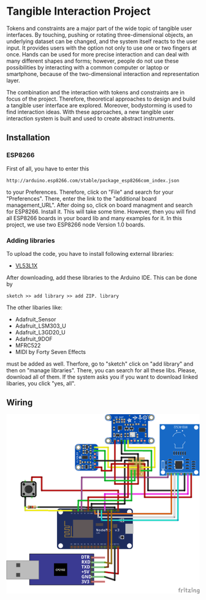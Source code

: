 # Tangible Interaction Project
Tokens and constraints are a major part of the wide topic of tangible user interfaces. 
By touching, pushing or rotating three-dimensional objects, an underlying dataset can 
be changed, and the system itself reacts to the user input. It provides users with the 
option not only to use one or two fingers at once. Hands can be used for more precise 
interaction and can deal with many different shapes and forms; however, people do not 
use these possibilities by interacting with a common computer or laptop or smartphone, 
because of the two-dimensional interaction and representation layer. 

The combination and the interaction with tokens and constraints are in focus of the 
project. Therefore, theoretical approaches to design and build a tangible user 
interface are explored. Moreover, bodystorming is used to find interaction ideas. 
With these approaches, a new tangible user interaction system is built and used to 
create abstract instruments.


## Installation 
### ESP8266
First of all, you have to enter this
```
http://arduino.esp8266.com/stable/package_esp8266com_index.json
```

to your Preferences. Therefore, click on "File" and search for your
"Preferences". There, enter the link to the "additional board management_URL".
After doing so, click on board managment and search for ESP8266. Install it.
This will take some time. However, then you will find all ESP8266 boards in your 
board lib and many examples for it.
In this project, we use two ESP8266 node Version 1.0 boards.

### Adding libraries 
To upload the code, you have to install following external libraries:

* [VL53L1X](https://github.com/pololu/vl53l1x-arduino) 


After downloading, add these libraries to the Arduino IDE. This
can be done by 

```
sketch >> add library >> add ZIP. library
```

The other libaries like:

* Adafruit_Sensor
* Adafruit_LSM303_U
* Adafruit_L3GD20_U
* Adafruit_9DOF
* MFRC522
* MIDI by Forty Seven Effects


must be added as well. Therfore, go to "sketch" click on "add library" and
then on "manage libraries". There, you can search for all these libs. Please,
download all of them. If the system asks you if you want to download linked 
libaries, you click "yes, all".


## Wiring
![Image of the wiring](/original_Images/Wirewiring_Soldering/Sketches/Tangible_Interfaces_Project_5.png)
